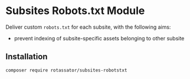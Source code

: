 # Subsites Robots.txt Module

Deliver custom `robots.txt` for each subsite, with the following aims:

 * prevent indexing of subsite-specific assets belonging to other subsite

## Installation

```
composer require rotassator/subsites-robotstxt
```
